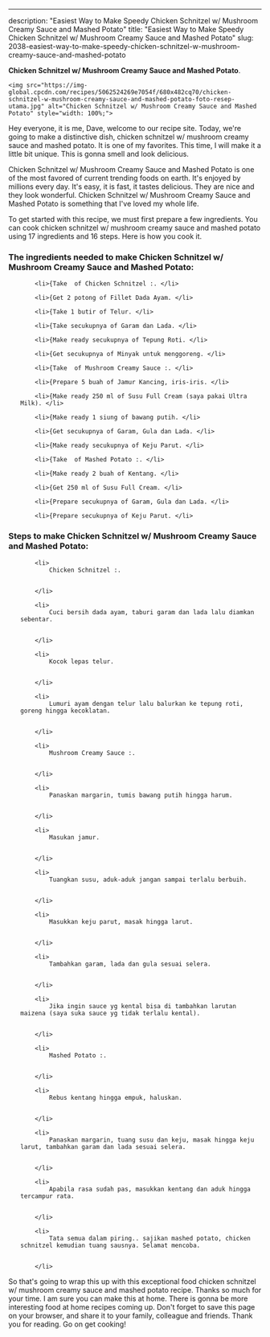 ---
description: "Easiest Way to Make Speedy Chicken Schnitzel w/ Mushroom Creamy Sauce and Mashed Potato"
title: "Easiest Way to Make Speedy Chicken Schnitzel w/ Mushroom Creamy Sauce and Mashed Potato"
slug: 2038-easiest-way-to-make-speedy-chicken-schnitzel-w-mushroom-creamy-sauce-and-mashed-potato

<p>
	<strong>Chicken Schnitzel w/ Mushroom Creamy Sauce and Mashed Potato</strong>. 
	
</p>
<p>
	
	<img src="https://img-global.cpcdn.com/recipes/5062524269e7054f/680x482cq70/chicken-schnitzel-w-mushroom-creamy-sauce-and-mashed-potato-foto-resep-utama.jpg" alt="Chicken Schnitzel w/ Mushroom Creamy Sauce and Mashed Potato" style="width: 100%;">
	
	
</p>
<p>
	Hey everyone, it is me, Dave, welcome to our recipe site. Today, we're going to make a distinctive dish, chicken schnitzel w/ mushroom creamy sauce and mashed potato. It is one of my favorites. This time, I will make it a little bit unique. This is gonna smell and look delicious.
</p>
	
<p>
	
</p>
<p>
	Chicken Schnitzel w/ Mushroom Creamy Sauce and Mashed Potato is one of the most favored of current trending foods on earth. It's enjoyed by millions every day. It's easy, it is fast, it tastes delicious. They are nice and they look wonderful. Chicken Schnitzel w/ Mushroom Creamy Sauce and Mashed Potato is something that I've loved my whole life.
</p>

<p>
To get started with this recipe, we must first prepare a few ingredients. You can cook chicken schnitzel w/ mushroom creamy sauce and mashed potato using 17 ingredients and 16 steps. Here is how you cook it.
</p>

<h3>The ingredients needed to make Chicken Schnitzel w/ Mushroom Creamy Sauce and Mashed Potato:</h3>

<ol>
	
		<li>{Take  of Chicken Schnitzel :. </li>
	
		<li>{Get 2 potong of Fillet Dada Ayam. </li>
	
		<li>{Take 1 butir of Telur. </li>
	
		<li>{Take secukupnya of Garam dan Lada. </li>
	
		<li>{Make ready secukupnya of Tepung Roti. </li>
	
		<li>{Get secukupnya of Minyak untuk menggoreng. </li>
	
		<li>{Take  of Mushroom Creamy Sauce :. </li>
	
		<li>{Prepare 5 buah of Jamur Kancing, iris-iris. </li>
	
		<li>{Make ready 250 ml of Susu Full Cream (saya pakai Ultra Milk). </li>
	
		<li>{Make ready 1 siung of bawang putih. </li>
	
		<li>{Get secukupnya of Garam, Gula dan Lada. </li>
	
		<li>{Make ready secukupnya of Keju Parut. </li>
	
		<li>{Take  of Mashed Potato :. </li>
	
		<li>{Make ready 2 buah of Kentang. </li>
	
		<li>{Get 250 ml of Susu Full Cream. </li>
	
		<li>{Prepare secukupnya of Garam, Gula dan Lada. </li>
	
		<li>{Prepare secukupnya of Keju Parut. </li>
	
</ol>
<p>
	
</p>

<h3>Steps to make Chicken Schnitzel w/ Mushroom Creamy Sauce and Mashed Potato:</h3>

<ol>
	
		<li>
			Chicken Schnitzel :.
			
			
		</li>
	
		<li>
			Cuci bersih dada ayam, taburi garam dan lada lalu diamkan sebentar.
			
			
		</li>
	
		<li>
			Kocok lepas telur.
			
			
		</li>
	
		<li>
			Lumuri ayam dengan telur lalu balurkan ke tepung roti, goreng hingga kecoklatan.
			
			
		</li>
	
		<li>
			Mushroom Creamy Sauce :.
			
			
		</li>
	
		<li>
			Panaskan margarin, tumis bawang putih hingga harum.
			
			
		</li>
	
		<li>
			Masukan jamur.
			
			
		</li>
	
		<li>
			Tuangkan susu, aduk-aduk jangan sampai terlalu berbuih.
			
			
		</li>
	
		<li>
			Masukkan keju parut, masak hingga larut.
			
			
		</li>
	
		<li>
			Tambahkan garam, lada dan gula sesuai selera.
			
			
		</li>
	
		<li>
			Jika ingin sauce yg kental bisa di tambahkan larutan maizena (saya suka sauce yg tidak terlalu kental).
			
			
		</li>
	
		<li>
			Mashed Potato :.
			
			
		</li>
	
		<li>
			Rebus kentang hingga empuk, haluskan.
			
			
		</li>
	
		<li>
			Panaskan margarin, tuang susu dan keju, masak hingga keju larut, tambahkan garam dan lada sesuai selera.
			
			
		</li>
	
		<li>
			Apabila rasa sudah pas, masukkan kentang dan aduk hingga tercampur rata.
			
			
		</li>
	
		<li>
			Tata semua dalam piring.. sajikan mashed potato, chicken schnitzel kemudian tuang sausnya. Selamat mencoba.
			
			
		</li>
	
</ol>

<p>
	
</p>

<p>
	So that's going to wrap this up with this exceptional food chicken schnitzel w/ mushroom creamy sauce and mashed potato recipe. Thanks so much for your time. I am sure you can make this at home. There is gonna be more interesting food at home recipes coming up. Don't forget to save this page on your browser, and share it to your family, colleague and friends. Thank you for reading. Go on get cooking!
</p>
